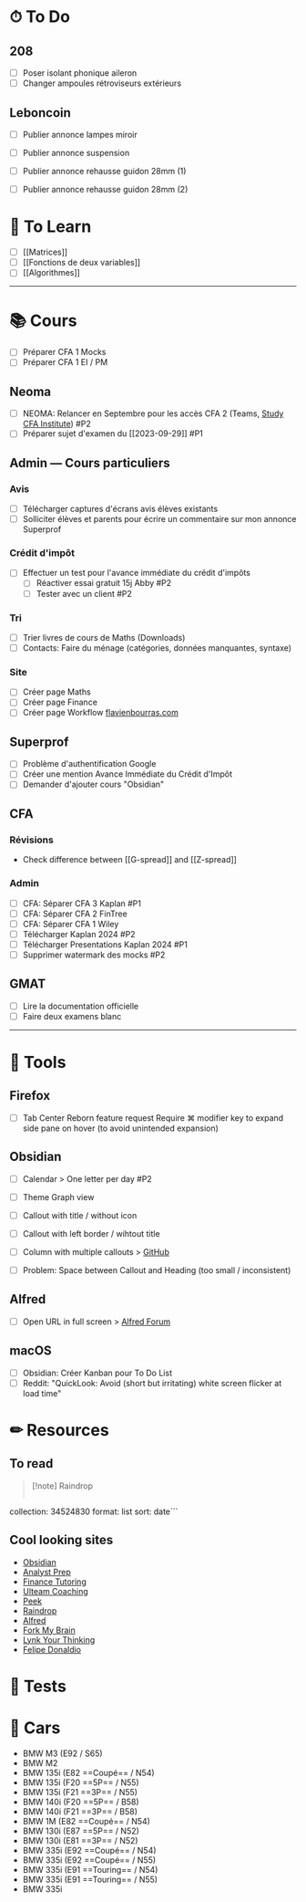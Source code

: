 # ⏱ To Do

## 208
- [ ] Poser isolant phonique aileron
- [ ] Changer ampoules rétroviseurs extérieurs 

## Leboncoin
- [ ] Publier annonce lampes miroir
- [ ] Publier annonce suspension
- [ ] Publier annonce rehausse guidon 28mm (1)
- [ ] Publier annonce rehausse guidon 28mm (2)


# 🧠 To Learn
- [ ] [[Matrices]]
- [ ] [[Fonctions de deux variables]]
- [ ] [[Algorithmes]]

---

# 📚 Cours

- [ ] Préparer CFA 1 Mocks
- [ ] Préparer CFA 1 EI / PM
## Neoma
- [ ] NEOMA: Relancer en Septembre pour les accès CFA 2 (Teams, [Study CFA Institute](https://www.study.cfainstitute.org)) #P2
- [ ] Préparer sujet d'examen du [[2023-09-29]] #P1

## Admin — Cours particuliers
### Avis
- [ ] Télécharger captures d'écrans avis élèves existants
- [ ] Solliciter élèves et parents pour écrire un commentaire sur mon annonce Superprof

### Crédit d'impôt
- [ ] Effectuer un test pour l'avance immédiate du crédit d'impôts
	- [ ] Réactiver essai gratuit 15j Abby #P2
	- [ ] Tester avec un client #P2

### Tri
- [ ] Trier livres de cours de Maths (Downloads)
- [ ] Contacts: Faire du ménage (catégories, données manquantes, syntaxe)

### Site
- [ ] Créer page Maths
- [ ] Créer page Finance
- [ ] Créer page Workflow
[flavienbourras.com](https://www.flavienbourras.com)

## Superprof
- [ ] Problème d'authentification Google
- [ ] Créer une mention Avance Immédiate du Crédit d'Impôt
- [ ] Demander d'ajouter cours "Obsidian"

## CFA 
### Révisions
-  Check difference between [[G-spread]] and [[Z-spread]]
  
### Admin
- [ ] CFA: Séparer CFA 3 Kaplan #P1
- [ ] CFA: Séparer CFA 2 FinTree
- [ ] CFA: Séparer CFA 1 Wiley
- [ ] Télécharger Kaplan 2024 #P2
- [ ] Télécharger Presentations Kaplan 2024 #P1
- [ ] Supprimer watermark des mocks #P2

## GMAT
- [ ] Lire la documentation officielle
- [ ] Faire deux examens blanc

---

# 🔧 Tools
## Firefox
- [ ] Tab Center Reborn feature request
      Require ⌘ modifier key to expand side pane on hover (to avoid unintended expansion)

## Obsidian
- [ ] Calendar > One letter per day #P2
- [ ] Theme Graph view
- [ ] Callout with title / without icon 
- [ ] Callout with left border / wihtout title
- [ ] Column with multiple callouts > [GitHub](https://github.com/efemkay/obsidian-modular-css-layout)
- [ ] Problem: Space between Callout and Heading (too small / inconsistent)


## Alfred
- [ ] Open URL in full screen > [Alfred Forum](https://www.alfredforum.com/topic/4844-searching-in-alfred-and-opening-in-chrome-fullscreen/)

## macOS
- [ ] Obsidian: Créer Kanban pour To Do List
- [ ] Reddit: "QuickLook: Avoid (short but irritating) white screen flicker at load time"

# ✏ Resources

## To read
> [!note] Raindrop
> ```raindrop
collection: 34524830
format: list
sort: date```

## Cool looking sites
- [Obsidian](https://obsidian.md/)
- [Analyst Prep](https://analystprep.com)
- [Finance Tutoring](http://finance-tutoring.fr)
- [Ulteam Coaching](https://ulteam.eu/)
- [Peek](https://www.bigzlabs.com/peek.html)
- [Raindrop](https://raindrop.io/)
- [Alfred](https://www.alfredapp.com/)
- [Fork My Brain](https://notes.nicolevanderhoeven.com/Fork+My+Brain)
- [Lynk Your Thinking](https://www.linkingyourthinking.com/)
- [Felipe Donaldio](https://filipedonadio.com/)

# 🧪 Tests


# 🚙 Cars
- BMW M3 (E92 / S65)
- BMW M2
- BMW 135i (E82 ==Coupé== / N54)
- BMW 135i (F20 ==5P== / N55)
- BMW 135i (F21 ==3P== / N55)
- BMW 140i (F20 ==5P== / B58)
- BMW 140i (F21 ==3P== / B58)
- BMW 1M (E82 ==Coupé== / N54) 
- BMW 130i (E87 ==5P== / N52)
- BMW 130i (E81 ==3P== / N52)
- BMW 335i (E92 ==Coupé== / N54)
- BMW 335i (E92 ==Coupé== / N55)
- BMW 335i (E91 ==Touring== / N54)
- BMW 335i (E91 ==Touring== / N55)
- BMW 335i 